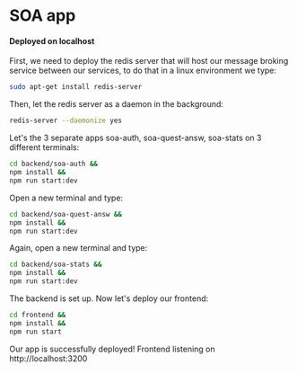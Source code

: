 # SOA app
####  Deployed on localhost

First, we need to deploy the redis server that will host our message broking service between our services, to do that in a linux environment we type: 
```sh
sudo apt-get install redis-server
```
Then, let the redis server as a daemon in the background:

```sh
redis-server --daemonize yes
```

Let's the 3 separate apps soa-auth, soa-quest-answ, soa-stats on 3 different terminals:
```sh
cd backend/soa-auth &&
npm install &&
npm run start:dev
```

Open a new terminal and type:
```sh
cd backend/soa-quest-answ &&
npm install &&
npm run start:dev
```

Again, open a new terminal and type:
```sh
cd backend/soa-stats &&
npm install &&
npm run start:dev
```

The backend is set up. Now let's deploy our frontend: 
```sh
cd frontend &&
npm install &&
npm run start
```

Our app is successfully deployed! Frontend listening on http://localhost:3200